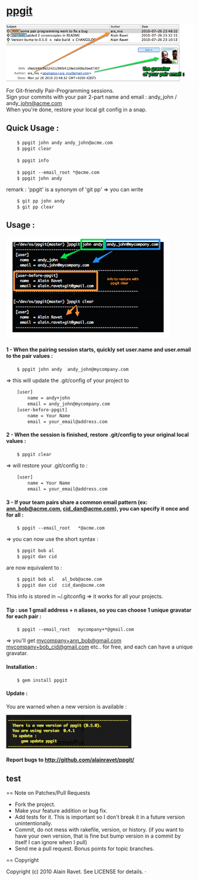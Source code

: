 [ppgit](http://rubygems.org/gems/ppgit)
=======

![Alt text](http://github.com/alainravet/ppgit/raw/master/doc/ppgit-img3.png)

For Git-friendly Pair-Programming sessions.    
Sign your commits with your pair 2-part name and email : andy\_john / andy\_john@acme.com    
When you're done, restore your local git config in a snap.

Quick Usage :
-------------

		$ ppgit john andy andy_john@acme.com
		$ ppgit clear

		$ ppgit info

		$ ppgit --email_root *@acme.com
		$ ppgit john andy

remark : 'ppgit' is a synonym of 'git pp' => you can write

		$ git pp john andy
		$ git pp clear


Usage :
-------

![Alt text](http://github.com/alainravet/ppgit/raw/master/doc/ppgit-img1.png)

#### 1 - When the pairing session starts, quickly set user.name and user.email to the pair values :

		$ ppgit john andy  andy_john@mycompany.com

=> this will update the .git/config of your project to

		[user]
			name = andy+john
			email = andy_john@mycompany.com
		[user-before-ppgit]
			name = Your Name
			email = your_email@address.com


#### 2 - When the session is finished, restore .git/config to your original local values :

		$ ppgit clear

=> will restore your .git/config to :

		[user]
			name = Your Name
			email = your_email@address.com

#### 3 - If your team pairs share a common email pattern (ex: ann_bob@acme.com, cid_dan@acme.com), you can specify it once and for all :

		$ ppgit --email_root   *@acme.com

=> you can now use the short syntax :

		$ ppgit bob al
		$ ppgit dan cid

are now equivalent to :

		$ ppgit bob al   al_bob@acme.com
		$ ppgit dan cid  cid_dan@acme.com

This info is stored in ~/.gitconfig => it works for all your projects.


#### Tip : use 1 gmail address + n aliases, so you can choose 1 unique gravatar for each pair :

		$ ppgit --email_root   mycompany+*@gmail.com

=> you'll get
        mycompany+ann_bob@gmail.com
        mycompany+bob_cid@gmail.com
        etc..
      for free, and each can have a unique gravatar.


#### Installation :

		$ gem install ppgit


#### Update :

You are warned when a new version is available :

![Alt text](http://github.com/alainravet/ppgit/raw/master/doc/ppgit-img2.png)


#### Report bugs to <http://github.com/alainravet/ppgit/>
test
--------------------------------------------------------------------------------

== Note on Patches/Pull Requests
 
* Fork the project.
* Make your feature addition or bug fix.
* Add tests for it. This is important so I don't break it in a
  future version unintentionally.
* Commit, do not mess with rakefile, version, or history.
  (if you want to have your own version, that is fine but bump version in a commit by itself I can ignore when I pull)
* Send me a pull request. Bonus points for topic branches.

== Copyright

Copyright (c) 2010 Alain Ravet. See LICENSE for details.
·